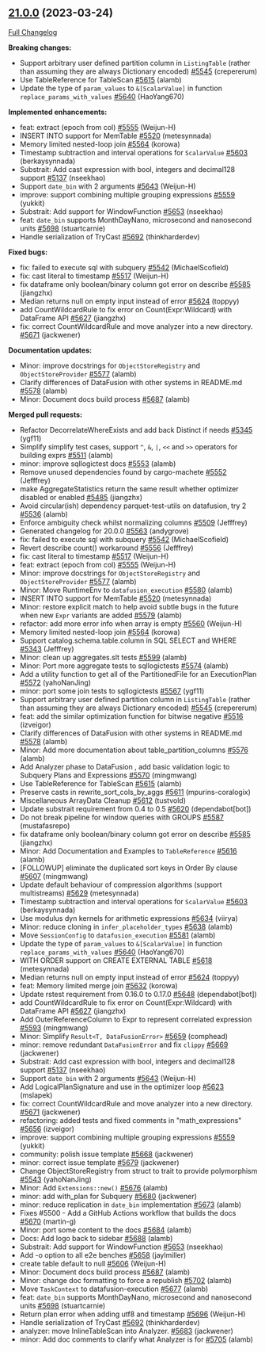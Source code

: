 <!---
  Licensed to the Apache Software Foundation (ASF) under one
  or more contributor license agreements.  See the NOTICE file
  distributed with this work for additional information
  regarding copyright ownership.  The ASF licenses this file
  to you under the Apache License, Version 2.0 (the
  "License"); you may not use this file except in compliance
  with the License.  You may obtain a copy of the License at

    http://www.apache.org/licenses/LICENSE-2.0

  Unless required by applicable law or agreed to in writing,
  software distributed under the License is distributed on an
  "AS IS" BASIS, WITHOUT WARRANTIES OR CONDITIONS OF ANY
  KIND, either express or implied.  See the License for the
  specific language governing permissions and limitations
  under the License.
-->

## [21.0.0](https://github.com/apache/datafusion/tree/21.0.0) (2023-03-24)

[Full Changelog](https://github.com/apache/datafusion/compare/20.0.0...21.0.0)

**Breaking changes:**

- Support arbitrary user defined partition column in `ListingTable` (rather than assuming they are always Dictionary encoded) [#5545](https://github.com/apache/datafusion/pull/5545) (crepererum)
- Use TableReference for TableScan [#5615](https://github.com/apache/datafusion/pull/5615) (alamb)
- Update the type of `param_values` to `&[ScalarValue]` in function `replace_params_with_values` [#5640](https://github.com/apache/datafusion/pull/5640) (HaoYang670)

**Implemented enhancements:**

- feat: extract (epoch from col) [#5555](https://github.com/apache/datafusion/pull/5555) (Weijun-H)
- INSERT INTO support for MemTable [#5520](https://github.com/apache/datafusion/pull/5520) (metesynnada)
- Memory limited nested-loop join [#5564](https://github.com/apache/datafusion/pull/5564) (korowa)
- Timestamp subtraction and interval operations for `ScalarValue` [#5603](https://github.com/apache/datafusion/pull/5603) (berkaysynnada)
- Substrait: Add cast expression with bool, integers and decimal128 support [#5137](https://github.com/apache/datafusion/pull/5137) (nseekhao)
- Support `date_bin` with 2 arguments [#5643](https://github.com/apache/datafusion/pull/5643) (Weijun-H)
- improve: support combining multiple grouping expressions [#5559](https://github.com/apache/datafusion/pull/5559) (yukkit)
- Substrait: Add support for WindowFunction [#5653](https://github.com/apache/datafusion/pull/5653) (nseekhao)
- feat: `date_bin` supports MonthDayNano, microsecond and nanosecond units [#5698](https://github.com/apache/datafusion/pull/5698) (stuartcarnie)
- Handle serialization of TryCast [#5692](https://github.com/apache/datafusion/pull/5692) (thinkharderdev)

**Fixed bugs:**

- fix: failed to execute sql with subquery [#5542](https://github.com/apache/datafusion/pull/5542) (MichaelScofield)
- fix: cast literal to timestamp [#5517](https://github.com/apache/datafusion/pull/5517) (Weijun-H)
- fix dataframe only boolean/binary column got error on describe [#5585](https://github.com/apache/datafusion/pull/5585) (jiangzhx)
- Median returns null on empty input instead of error [#5624](https://github.com/apache/datafusion/pull/5624) (toppyy)
- add CountWildcardRule to fix error on Count(Expr:Wildcard) with DataFrame API [#5627](https://github.com/apache/datafusion/pull/5627) (jiangzhx)
- fix: correct CountWildcardRule and move analyzer into a new directory. [#5671](https://github.com/apache/datafusion/pull/5671) (jackwener)

**Documentation updates:**

- Minor: improve docstrings for `ObjectStoreRegistry` and `ObjectStoreProvider` [#5577](https://github.com/apache/datafusion/pull/5577) (alamb)
- Clarify differences of DataFusion with other systems in README.md [#5578](https://github.com/apache/datafusion/pull/5578) (alamb)
- Minor: Document docs build process [#5687](https://github.com/apache/datafusion/pull/5687) (alamb)

**Merged pull requests:**

- Refactor DecorrelateWhereExists and add back Distinct if needs [#5345](https://github.com/apache/datafusion/pull/5345) (ygf11)
- Simplify simplify test cases, support `^`, `&`, `|`, `<<` and `>>` operators for building exprs [#5511](https://github.com/apache/datafusion/pull/5511) (alamb)
- minor: improve sqllogictest docs [#5553](https://github.com/apache/datafusion/pull/5553) (alamb)
- Remove unused dependencies found by cargo-machete [#5552](https://github.com/apache/datafusion/pull/5552) (Jefffrey)
- make AggregateStatistics return the same result whether optimizer disabled or enabled [#5485](https://github.com/apache/datafusion/pull/5485) (jiangzhx)
- Avoid circular(ish) dependency parquet-test-utils on datafusion, try 2 [#5536](https://github.com/apache/datafusion/pull/5536) (alamb)
- Enforce ambiguity check whilst normalizing columns [#5509](https://github.com/apache/datafusion/pull/5509) (Jefffrey)
- Generated changelog for 20.0.0 [#5563](https://github.com/apache/datafusion/pull/5563) (andygrove)
- fix: failed to execute sql with subquery [#5542](https://github.com/apache/datafusion/pull/5542) (MichaelScofield)
- Revert describe count() workaround [#5556](https://github.com/apache/datafusion/pull/5556) (Jefffrey)
- fix: cast literal to timestamp [#5517](https://github.com/apache/datafusion/pull/5517) (Weijun-H)
- feat: extract (epoch from col) [#5555](https://github.com/apache/datafusion/pull/5555) (Weijun-H)
- Minor: improve docstrings for `ObjectStoreRegistry` and `ObjectStoreProvider` [#5577](https://github.com/apache/datafusion/pull/5577) (alamb)
- Minor: Move RuntimeEnv to `datafusion_execution` [#5580](https://github.com/apache/datafusion/pull/5580) (alamb)
- INSERT INTO support for MemTable [#5520](https://github.com/apache/datafusion/pull/5520) (metesynnada)
- Minor: restore explicit match to help avoid subtle bugs in the future when new `Expr` variants are added [#5579](https://github.com/apache/datafusion/pull/5579) (alamb)
- refactor: add more error info when array is empty [#5560](https://github.com/apache/datafusion/pull/5560) (Weijun-H)
- Memory limited nested-loop join [#5564](https://github.com/apache/datafusion/pull/5564) (korowa)
- Support catalog.schema.table.column in SQL SELECT and WHERE [#5343](https://github.com/apache/datafusion/pull/5343) (Jefffrey)
- Minor: clean up aggregates.slt tests [#5599](https://github.com/apache/datafusion/pull/5599) (alamb)
- Minor: Port more aggregate tests to sqllogictests [#5574](https://github.com/apache/datafusion/pull/5574) (alamb)
- Add a utility function to get all of the PartitionedFile for an ExecutionPlan [#5572](https://github.com/apache/datafusion/pull/5572) (yahoNanJing)
- minor: port some join tests to sqllogictests [#5567](https://github.com/apache/datafusion/pull/5567) (ygf11)
- Support arbitrary user defined partition column in `ListingTable` (rather than assuming they are always Dictionary encoded) [#5545](https://github.com/apache/datafusion/pull/5545) (crepererum)
- feat: add the similar optimization function for bitwise negative [#5516](https://github.com/apache/datafusion/pull/5516) (izveigor)
- Clarify differences of DataFusion with other systems in README.md [#5578](https://github.com/apache/datafusion/pull/5578) (alamb)
- Minor: Add more documentation about table_partition_columns [#5576](https://github.com/apache/datafusion/pull/5576) (alamb)
- Add Analyzer phase to DataFusion , add basic validation logic to Subquery Plans and Expressions [#5570](https://github.com/apache/datafusion/pull/5570) (mingmwang)
- Use TableReference for TableScan [#5615](https://github.com/apache/datafusion/pull/5615) (alamb)
- Preserve casts in rewrite_sort_cols_by_aggs [#5611](https://github.com/apache/datafusion/pull/5611) (mpurins-coralogix)
- Miscellaneous ArrayData Cleanup [#5612](https://github.com/apache/datafusion/pull/5612) (tustvold)
- Update substrait requirement from 0.4 to 0.5 [#5620](https://github.com/apache/datafusion/pull/5620) (dependabot[bot])
- Do not break pipeline for window queries with GROUPS [#5587](https://github.com/apache/datafusion/pull/5587) (mustafasrepo)
- fix dataframe only boolean/binary column got error on describe [#5585](https://github.com/apache/datafusion/pull/5585) (jiangzhx)
- Minor: Add Documentation and Examples to `TableReference` [#5616](https://github.com/apache/datafusion/pull/5616) (alamb)
- [FOLLOWUP] eliminate the duplicated sort keys in Order By clause [#5607](https://github.com/apache/datafusion/pull/5607) (mingmwang)
- Update default behaviour of compression algorithms (support multistreams) [#5629](https://github.com/apache/datafusion/pull/5629) (metesynnada)
- Timestamp subtraction and interval operations for `ScalarValue` [#5603](https://github.com/apache/datafusion/pull/5603) (berkaysynnada)
- Use modulus dyn kernels for arithmetic expressions [#5634](https://github.com/apache/datafusion/pull/5634) (viirya)
- Minor: reduce cloning in `infer_placeholder_types` [#5638](https://github.com/apache/datafusion/pull/5638) (alamb)
- Move `SessionConfig` to `datafusion_execution` [#5581](https://github.com/apache/datafusion/pull/5581) (alamb)
- Update the type of `param_values` to `&[ScalarValue]` in function `replace_params_with_values` [#5640](https://github.com/apache/datafusion/pull/5640) (HaoYang670)
- WITH ORDER support on CREATE EXTERNAL TABLE [#5618](https://github.com/apache/datafusion/pull/5618) (metesynnada)
- Median returns null on empty input instead of error [#5624](https://github.com/apache/datafusion/pull/5624) (toppyy)
- feat: Memory limited merge join [#5632](https://github.com/apache/datafusion/pull/5632) (korowa)
- Update rstest requirement from 0.16.0 to 0.17.0 [#5648](https://github.com/apache/datafusion/pull/5648) (dependabot[bot])
- add CountWildcardRule to fix error on Count(Expr:Wildcard) with DataFrame API [#5627](https://github.com/apache/datafusion/pull/5627) (jiangzhx)
- Add OuterReferenceColumn to Expr to represent correlated expression [#5593](https://github.com/apache/datafusion/pull/5593) (mingmwang)
- Minor: Simplify `Result<T, DataFusionError>` [#5659](https://github.com/apache/datafusion/pull/5659) (comphead)
- minor: remove redundant `DataFusionError` and fix `clippy` [#5669](https://github.com/apache/datafusion/pull/5669) (jackwener)
- Substrait: Add cast expression with bool, integers and decimal128 support [#5137](https://github.com/apache/datafusion/pull/5137) (nseekhao)
- Support `date_bin` with 2 arguments [#5643](https://github.com/apache/datafusion/pull/5643) (Weijun-H)
- Add LogicalPlanSignature and use in the optimizer loop [#5623](https://github.com/apache/datafusion/pull/5623) (mslapek)
- fix: correct CountWildcardRule and move analyzer into a new directory. [#5671](https://github.com/apache/datafusion/pull/5671) (jackwener)
- refactoring: added tests and fixed comments in "math_expressions" [#5656](https://github.com/apache/datafusion/pull/5656) (izveigor)
- improve: support combining multiple grouping expressions [#5559](https://github.com/apache/datafusion/pull/5559) (yukkit)
- community: polish issue template [#5668](https://github.com/apache/datafusion/pull/5668) (jackwener)
- minor: correct issue template [#5679](https://github.com/apache/datafusion/pull/5679) (jackwener)
- Change ObjectStoreRegistry from struct to trait to provide polymorphism [#5543](https://github.com/apache/datafusion/pull/5543) (yahoNanJing)
- Minor: Add `Extensions::new()` [#5676](https://github.com/apache/datafusion/pull/5676) (alamb)
- minor: add with_plan for Subquery [#5680](https://github.com/apache/datafusion/pull/5680) (jackwener)
- minor: reduce replication in `date_bin` implementation [#5673](https://github.com/apache/datafusion/pull/5673) (alamb)
- Fixes #5500 - Add a GitHub Actions workflow that builds the docs [#5670](https://github.com/apache/datafusion/pull/5670) (martin-g)
- Minor: port some content to the docs [#5684](https://github.com/apache/datafusion/pull/5684) (alamb)
- Docs: Add logo back to sidebar [#5688](https://github.com/apache/datafusion/pull/5688) (alamb)
- Substrait: Add support for WindowFunction [#5653](https://github.com/apache/datafusion/pull/5653) (nseekhao)
- Add -o option to all e2e benches [#5658](https://github.com/apache/datafusion/pull/5658) (jaylmiller)
- create table default to null [#5606](https://github.com/apache/datafusion/pull/5606) (Weijun-H)
- Minor: Document docs build process [#5687](https://github.com/apache/datafusion/pull/5687) (alamb)
- Minor: change doc formatting to force a republish [#5702](https://github.com/apache/datafusion/pull/5702) (alamb)
- Move `TaskContext` to datafusion-execution [#5677](https://github.com/apache/datafusion/pull/5677) (alamb)
- feat: `date_bin` supports MonthDayNano, microsecond and nanosecond units [#5698](https://github.com/apache/datafusion/pull/5698) (stuartcarnie)
- Return plan error when adding utf8 and timestamp [#5696](https://github.com/apache/datafusion/pull/5696) (Weijun-H)
- Handle serialization of TryCast [#5692](https://github.com/apache/datafusion/pull/5692) (thinkharderdev)
- analyzer: move InlineTableScan into Analyzer. [#5683](https://github.com/apache/datafusion/pull/5683) (jackwener)
- minor: Add doc comments to clarify what Analyzer is for [#5705](https://github.com/apache/datafusion/pull/5705) (alamb)

